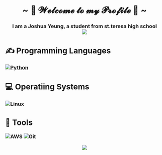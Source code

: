 <h1 align="center">~ 💖 𝓦𝓮𝓵𝓬𝓸𝓶𝓮 𝓽𝓸 𝓶𝔂 𝓟𝓻𝓸𝓯𝓲𝓵𝓮 💖 ~
<h3 align="center">I am a Joshua Yeung, a student from st.teresa high school

<br>
<div align="center">
<img src="https://c.tenor.com/AwMCvyYjPgAAAAAC/anime-welcome.gif">

<p>
<div align="left"> 
 
## ✍ Programming Languages

<p>
  <a href="https://github.com/search?q=user%3AMr-Coxall+language%3Apython"><img alt="Python" src="https://img.shields.io/badge/Python-14354C.svg?logo=python&logoColor=white"></a>
<p>
  
## 💻 Operatiing Systems
  
  ![Linux](https://img.shields.io/badge/Linux-FCC624?logo=linux&logoColor=white)
<p>  
  
## 🔧 Tools
  
  ![AWS](https://img.shields.io/badge/AWS-%23FF9900.svg?style=for-the-badge&logo=amazon-aws&logoColor=white)
  ![Git](https://img.shields.io/badge/git-%23F05033.svg?style=for-the-badge&logo=git&logoColor=white)
 <div align="center">
 <img src="https://c.tenor.com/3fAZZncIHDQAAAAC/smile-anime.gif">
